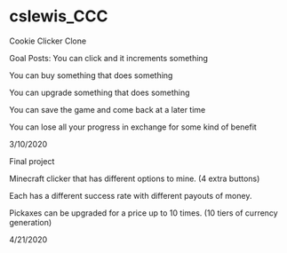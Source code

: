 # cslewis_CCC
Cookie Clicker Clone

Goal Posts: 
You can click and it increments something 

You can buy something that does something

You can upgrade something that does something

You can save the game and come back at a later time

You can lose all your progress in exchange for some kind of benefit


3/10/2020

Final project

Minecraft clicker that has different options to mine. (4 extra buttons)

Each has a different success rate with different payouts of money.

Pickaxes can be upgraded for a price up to 10 times. (10 tiers of currency generation)

4/21/2020
